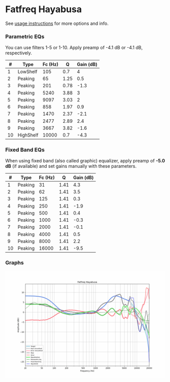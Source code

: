 # Fatfreq Hayabusa
See [usage instructions](https://github.com/jaakkopasanen/AutoEq#usage) for more options and info.

### Parametric EQs
You can use filters 1-5 or 1-10. Apply preamp of -4.1 dB or -4.1 dB, respectively.

|   # | Type      |   Fc (Hz) |    Q |   Gain (dB) |
|-----|-----------|-----------|------|-------------|
|   1 | LowShelf  |       105 | 0.7  |         4   |
|   2 | Peaking   |        65 | 1.25 |         0.5 |
|   3 | Peaking   |       201 | 0.78 |        -1.3 |
|   4 | Peaking   |      5240 | 3.88 |         3   |
|   5 | Peaking   |      9097 | 3.03 |         2   |
|   6 | Peaking   |       858 | 1.97 |         0.9 |
|   7 | Peaking   |      1470 | 2.37 |        -2.1 |
|   8 | Peaking   |      2477 | 2.89 |         2.4 |
|   9 | Peaking   |      3667 | 3.82 |        -1.6 |
|  10 | HighShelf |     10000 | 0.7  |        -4.3 |

### Fixed Band EQs
When using fixed band (also called graphic) equalizer, apply preamp of **-5.0 dB** (if available) and set gains manually with these parameters.

|   # | Type    |   Fc (Hz) |    Q |   Gain (dB) |
|-----|---------|-----------|------|-------------|
|   1 | Peaking |        31 | 1.41 |         4.3 |
|   2 | Peaking |        62 | 1.41 |         3.5 |
|   3 | Peaking |       125 | 1.41 |         0.3 |
|   4 | Peaking |       250 | 1.41 |        -1.9 |
|   5 | Peaking |       500 | 1.41 |         0.4 |
|   6 | Peaking |      1000 | 1.41 |        -0.3 |
|   7 | Peaking |      2000 | 1.41 |        -0.1 |
|   8 | Peaking |      4000 | 1.41 |         0.5 |
|   9 | Peaking |      8000 | 1.41 |         2.2 |
|  10 | Peaking |     16000 | 1.41 |        -9.5 |

### Graphs
![](./Fatfreq%20Hayabusa.png)
